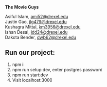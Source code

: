 **The Movie Guys**

Asiful Islam, ami52@drexel.edu  
Justin Gao, jlg479@drexel.edu  
Kushagra Mittal, km3956@drexel.edu  
Ishan Desai, idd24@drexel.edu  
Dakota Bender, dwb62@drexel.edu

## Run our project:

1. npm i
2. npm run setup:dev, enter postgres password
3. npm run start:dev
4. Visit localhost:3000
